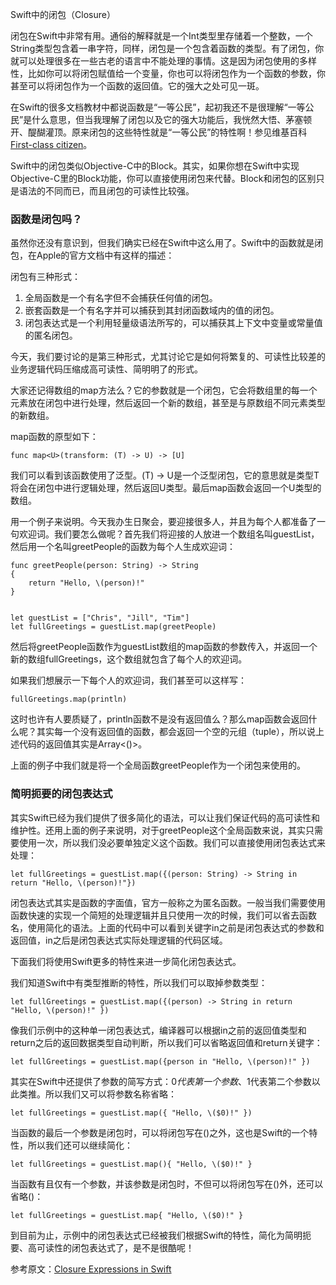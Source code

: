 Swift中的闭包（Closure）

闭包在Swift中非常有用。通俗的解释就是一个Int类型里存储着一个整数，一个String类型包含着一串字符，同样，闭包是一个包含着函数的类型。有了闭包，你就可以处理很多在一些古老的语言中不能处理的事情。这是因为闭包使用的多样性，比如你可以将闭包赋值给一个变量，你也可以将闭包作为一个函数的参数，你甚至可以将闭包作为一个函数的返回值。它的强大之处可见一斑。

在Swift的很多文档教材中都说函数是“一等公民”，起初我还不是很理解“一等公民”是什么意思，但当我理解了闭包以及它的强大功能后，我恍然大悟、茅塞顿开、醍醐灌顶。原来闭包的这些特性就是“一等公民”的特性啊！参见维基百科[First-class citizen](http://en.wikipedia.org/wiki/First-class_citizen)。

Swift中的闭包类似Objective-C中的Block。其实，如果你想在Swift中实现Objective-C里的Block功能，你可以直接使用闭包来代替。Block和闭包的区别只是语法的不同而已，而且闭包的可读性比较强。

<!-- more -->

### 函数是闭包吗？

虽然你还没有意识到，但我们确实已经在Swift中这么用了。Swift中的函数就是闭包，在Apple的官方文档中有这样的描述：

闭包有三种形式：

1. 全局函数是一个有名字但不会捕获任何值的闭包。
2. 嵌套函数是一个有名字并可以捕获到其封闭函数域内的值的闭包。
3. 闭包表达式是一个利用轻量级语法所写的，可以捕获其上下文中变量或常量值的匿名闭包。

今天，我们要讨论的是第三种形式，尤其讨论它是如何将繁复的、可读性比较差的业务逻辑代码压缩成高可读性、简明明了的形式。

大家还记得数组的map方法么？它的参数就是一个闭包，它会将数组里的每一个元素放在闭包中进行处理，然后返回一个新的数组，甚至是与原数组不同元素类型的新数组。

map函数的原型如下：

```
func map<U>(transform: (T) -> U) -> [U]
```

我们可以看到该函数使用了泛型。(T) -> U是一个泛型闭包，它的意思就是类型T将会在闭包中进行逻辑处理，然后返回U类型。最后map函数会返回一个U类型的数组。

用一个例子来说明。今天我办生日聚会，要迎接很多人，并且为每个人都准备了一句欢迎词。我们要怎么做呢？首先我们将迎接的人放进一个数组名叫guestList，然后用一个名叫greetPeople的函数为每个人生成欢迎词：

```
func greetPeople(person: String) -> String
{
    return "Hello, \(person)!"
}


let guestList = ["Chris", "Jill", "Tim"]
let fullGreetings = guestList.map(greetPeople)
```

然后将greetPeople函数作为guestList数组的map函数的参数传入，并返回一个新的数组fullGreetings，这个数组就包含了每个人的欢迎词。

如果我们想展示一下每个人的欢迎词，我们甚至可以这样写：

```
fullGreetings.map(println)
```

这时也许有人要质疑了，println函数不是没有返回值么？那么map函数会返回什么呢？其实每一个没有返回值的函数，都会返回一个空的元组（tuple），所以说上述代码的返回值其实是Array<()>。

上面的例子中我们就是将一个全局函数greetPeople作为一个闭包来使用的。

### 简明扼要的闭包表达式

其实Swift已经为我们提供了很多简化的语法，可以让我们保证代码的高可读性和维护性。还用上面的例子来说明，对于greetPeople这个全局函数来说，其实只需要使用一次，所以我们没必要单独定义这个函数。我们可以直接使用闭包表达式来处理：

```
let fullGreetings = guestList.map({(person: String) -> String in return "Hello, \(person)!"})
```

闭包表达式其实是函数的字面值，官方一般称之为匿名函数。一般当我们需要使用函数快速的实现一个简短的处理逻辑并且只使用一次的时候，我们可以省去函数名，使用简化的语法。上面的代码中可以看到关键字in之前是闭包表达式的参数和返回值，in之后是闭包表达式实际处理逻辑的代码区域。

下面我们将使用Swift更多的特性来进一步简化闭包表达式。

我们知道Swift中有类型推断的特性，所以我们可以取掉参数类型：

```
let fullGreetings = guestList.map({(person) -> String in return "Hello, \(person)!" })
```

像我们示例中的这种单一闭包表达式，编译器可以根据in之前的返回值类型和return之后的返回数据类型自动判断，所以我们可以省略返回值和return关键字：

```
let fullGreetings = guestList.map({person in "Hello, \(person)!" })
```

其实在Swift中还提供了参数的简写方式：$0代表第一个参数、$1代表第二个参数以此类推。所以我们又可以将参数名称省略：

```
let fullGreetings = guestList.map({ "Hello, \($0)!" })
```

当函数的最后一个参数是闭包时，可以将闭包写在()之外，这也是Swift的一个特性，所以我们还可以继续简化：

```
let fullGreetings = guestList.map(){ "Hello, \($0)!" }
```

当函数有且仅有一个参数，并该参数是闭包时，不但可以将闭包写在()外，还可以省略()：

```
let fullGreetings = guestList.map{ "Hello, \($0)!" }
```

到目前为止，示例中的闭包表达式已经被我们根据Swift的特性，简化为简明扼要、高可读性的闭包表达式了，是不是很酷呢！

参考原文：[Closure Expressions in Swift](http://www.codingexplorer.com/closure-expressions-swift/?utm_source=feedly&utm_reader=feedly&utm_medium=rss&utm_campaign=closure-expressions-swift)


